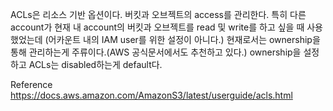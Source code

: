 
ACLs은 리소스 기반 옵션이다. 버킷과 오브젝트의 access를 관리한다.
특히 다른 account가 현재 내 account의 버킷과 오브젝트를 read 및 write를 하고 싶을 때 사용했었는데
(어카운트 내의 IAM user를 위한 설정이 아니다.)
현재로서는 ownership을 통해 관리하는게 주류이다.(AWS 공식문서에서도 추천하고 있다.)
ownership을 설정하고 ACLs는 disabled하는게 default다.



Reference
https://docs.aws.amazon.com/AmazonS3/latest/userguide/acls.html